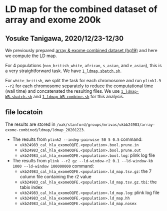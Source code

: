 # LD map for the combined dataset of array and exome 200k

## Yosuke Tanigawa, 2020/12/23-12/30

We previously prepared [array & exome combined dataset (hg19)](/03_filtering/array-exome-combined/20201217/) and here we compute the LD map.

For 4 populations (`non_british_white`, `african`, `s_asian`, and `e_asian`), this is a very straightforward task. We have [`1_ldmap.sbatch.sh`](1_ldmap.sbatch.sh).

For `white_british`, we split the task for each chromosome and run `plink1.9 --r2` for each chromosome separately to reduce the computational time (wall time) and concatenated the resulting files. We use [`1_ldmap-WB.sbatch.sh`](1_ldmap-WB.sbatch.sh) and [`1_ldmap-WB-combine.sh`](1_ldmap-WB-combine.sh) for this analysis.

## file locatoin

The results are stored in `/oak/stanford/groups/mrivas/ukbb24983/array-exome-combined/ldmap/ldmap_20201223`.

- The results from `plink2 --indep-pairwise 50 5 0.5` command:
  - `ukb24983_cal_hla_exomeOQFE.<population>.bool.prune.in`
  - `ukb24983_cal_hla_exomeOQFE.<population>.bool.prune.out`
  - `ukb24983_cal_hla_exomeOQFE.<population>.bool.log`: plink log file
- The results from `plink --r2 gz --ld-window-r2 0.1 --ld-window-kb 1000 --ld-window 100000000` command:
  - `ukb24983_cal_hla_exomeOQFE.<population>.ld_map.tsv.gz`: the 7 column file containing the r2 value
  - `ukb24983_cal_hla_exomeOQFE.<population>.ld_map.tsv.gz.tbi`: the tabix index
  - `ukb24983_cal_hla_exomeOQFE.<population>.ld_map.log`: plink log file
  - `ukb24983_cal_hla_exomeOQFE.<population>.ld_map.hh`
  - `ukb24983_cal_hla_exomeOQFE.<population>.ld_map.nosex`

